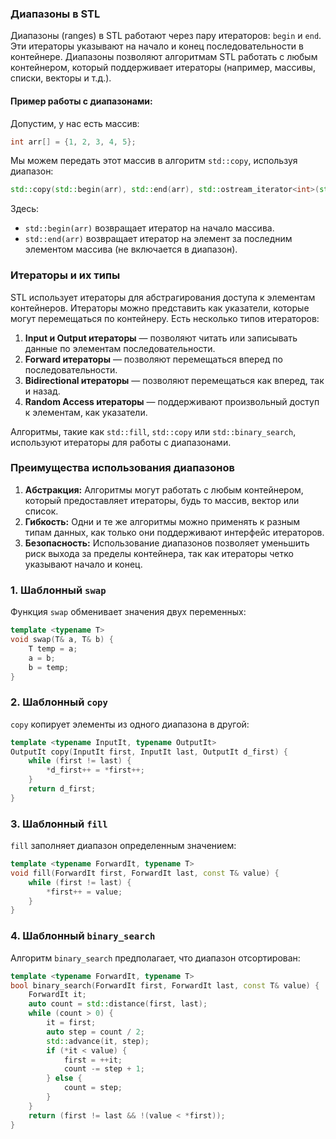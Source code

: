 
### Диапазоны в STL

Диапазоны (ranges) в STL работают через пару итераторов: `begin` и `end`. Эти итераторы указывают на начало и конец последовательности в контейнере. Диапазоны позволяют алгоритмам STL работать с любым контейнером, который поддерживает итераторы (например, массивы, списки, векторы и т.д.).

#### Пример работы с диапазонами:

Допустим, у нас есть массив:

```cpp
int arr[] = {1, 2, 3, 4, 5};
```

Мы можем передать этот массив в алгоритм `std::copy`, используя диапазон:

```cpp
std::copy(std::begin(arr), std::end(arr), std::ostream_iterator<int>(std::cout, " "));
```

Здесь:
- `std::begin(arr)` возвращает итератор на начало массива.
- `std::end(arr)` возвращает итератор на элемент за последним элементом массива (не включается в диапазон).

### Итераторы и их типы

STL использует итераторы для абстрагирования доступа к элементам контейнеров. Итераторы можно представить как указатели, которые могут перемещаться по контейнеру. Есть несколько типов итераторов:

1. **Input и Output итераторы** — позволяют читать или записывать данные по элементам последовательности.
2. **Forward итераторы** — позволяют перемещаться вперед по последовательности.
3. **Bidirectional итераторы** — позволяют перемещаться как вперед, так и назад.
4. **Random Access итераторы** — поддерживают произвольный доступ к элементам, как указатели.

Алгоритмы, такие как `std::fill`, `std::copy` или `std::binary_search`, используют итераторы для работы с диапазонами.

### Преимущества использования диапазонов

1. **Абстракция:** Алгоритмы могут работать с любым контейнером, который предоставляет итераторы, будь то массив, вектор или список.
2. **Гибкость:** Одни и те же алгоритмы можно применять к разным типам данных, как только они поддерживают интерфейс итераторов.
3. **Безопасность:** Использование диапазонов позволяет уменьшить риск выхода за пределы контейнера, так как итераторы четко указывают начало и конец.


### 1. Шаблонный `swap`

Функция `swap` обменивает значения двух переменных:

```cpp
template <typename T>
void swap(T& a, T& b) {
    T temp = a;
    a = b;
    b = temp;
}
```

### 2. Шаблонный `copy`

`copy` копирует элементы из одного диапазона в другой:

```cpp
template <typename InputIt, typename OutputIt>
OutputIt copy(InputIt first, InputIt last, OutputIt d_first) {
    while (first != last) {
        *d_first++ = *first++;
    }
    return d_first;
}
```

### 3. Шаблонный `fill`

`fill` заполняет диапазон определенным значением:

```cpp
template <typename ForwardIt, typename T>
void fill(ForwardIt first, ForwardIt last, const T& value) {
    while (first != last) {
        *first++ = value;
    }
}
```

### 4. Шаблонный `binary_search`

Алгоритм `binary_search` предполагает, что диапазон отсортирован:

```cpp
template <typename ForwardIt, typename T>
bool binary_search(ForwardIt first, ForwardIt last, const T& value) {
    ForwardIt it;
    auto count = std::distance(first, last);
    while (count > 0) {
        it = first;
        auto step = count / 2;
        std::advance(it, step);
        if (*it < value) {
            first = ++it;
            count -= step + 1;
        } else {
            count = step;
        }
    }
    return (first != last && !(value < *first));
}
```
